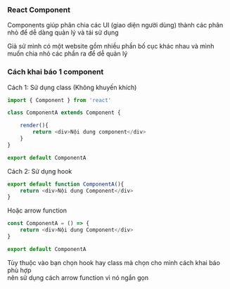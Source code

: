 ### React Component

Components giúp phân chia các UI (giao diện người dùng) thành các phân nhỏ để dễ dàng quản lý và tái sử dụng

Giả sử mình có một website gồm nhiều phần bố cục khác nhau và mình muốn chia nhỏ các phần ra để dễ quản lý

### Cách khai báo 1 component
Cách 1: Sử dụng class (Không khuyến khích)

```javascript
import { Component } from 'react'

class ComponentA extends Component {

    render(){
        return <div>Nội dung component</div>
    }
}

export default ComponentA
```

Cách 2: Sử dụng hook

```javascript
export default function ComponentA(){
    return <div>Nội dung Component</div>
}
```

Hoặc arrow function
```javascript
const ComponentA = () => {
    return <div>Nội dung Component</div>
}

export default ComponentA
```

Tùy thuộc vào bạn chọn hook hay class mà chọn cho mình cách khai báo phù hợp  
nên sử dụng cách arrow function vì nó ngắn gọn